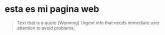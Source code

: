 # esta es mi pagina web
> Text that is a quote
>[Warming]
> Urgent info that needs immediate user attention to avoid problems.
> 
